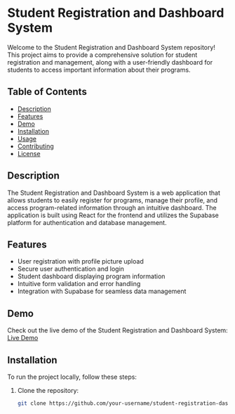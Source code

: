 # Student Registration and Dashboard System

Welcome to the Student Registration and Dashboard System repository! This project aims to provide a comprehensive solution for student registration and management, along with a user-friendly dashboard for students to access important information about their programs.

## Table of Contents

- [Description](#description)
- [Features](#features)
- [Demo](#demo)
- [Installation](#installation)
- [Usage](#usage)
- [Contributing](#contributing)
- [License](#license)

## Description

The Student Registration and Dashboard System is a web application that allows students to easily register for programs, manage their profile, and access program-related information through an intuitive dashboard. The application is built using React for the frontend and utilizes the Supabase platform for authentication and database management.

## Features

- User registration with profile picture upload
- Secure user authentication and login
- Student dashboard displaying program information
- Intuitive form validation and error handling
- Integration with Supabase for seamless data management

## Demo

Check out the live demo of the Student Registration and Dashboard System:
[Live Demo](https://your-demo-url.com)

## Installation

To run the project locally, follow these steps:

1. Clone the repository:
   ```bash
   git clone https://github.com/your-username/student-registration-dashboard.git
